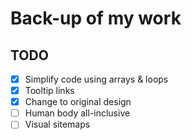 # Back-up of my work

## TODO
- [x] Simplify code using arrays & loops
- [x] Tooltip links
- [x] Change to original design
- [ ] Human body all-inclusive
- [ ] Visual sitemaps